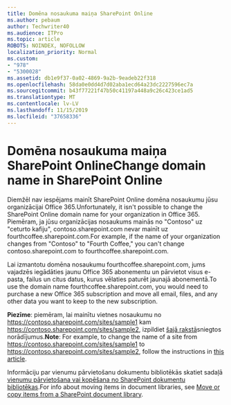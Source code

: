 ```yaml
---
title: Domēna nosaukuma maiņa SharePoint Online
ms.author: pebaum
author: Techwriter40
ms.audience: ITPro
ms.topic: article
ROBOTS: NOINDEX, NOFOLLOW
localization_priority: Normal
ms.custom:
- "978"
- "5300028"
ms.assetid: db1e9f37-0a02-4869-9a2b-9eadeb22f318
ms.openlocfilehash: 58da0e0dd4d7d02aba1ecd64a23dc2227596ec7a
ms.sourcegitcommit: b43f77221f47b50c41197a448a9c26c423ce1ad5
ms.translationtype: MT
ms.contentlocale: lv-LV
ms.lasthandoff: 11/15/2019
ms.locfileid: "37658336"
---
```

# <a name="change-domain-name-in-sharepoint-online"></a><span data-ttu-id="cbd47-102">Domēna nosaukuma maiņa SharePoint Online</span><span class="sxs-lookup"><span data-stu-id="cbd47-102">Change domain name in SharePoint Online</span></span>

<span data-ttu-id="cbd47-103">Diemžēl nav iespējams mainīt SharePoint Online domēna nosaukumu jūsu organizācijai Office 365.</span><span class="sxs-lookup"><span data-stu-id="cbd47-103">Unfortunately, it isn't possible to change the SharePoint Online domain name for your organization in Office 365.</span></span> <span data-ttu-id="cbd47-104">Piemēram, ja jūsu organizācijas nosaukums mainās no "Contoso" uz "ceturto kafiju", contoso.sharepoint.com nevar mainīt uz fourthcoffee.sharepoint.com.</span><span class="sxs-lookup"><span data-stu-id="cbd47-104">For example, if the name of your organization changes from "Contoso" to "Fourth Coffee," you can't change contoso.sharepoint.com to fourthcoffee.sharepoint.com.</span></span>
  
<span data-ttu-id="cbd47-105">Lai izmantotu domēna nosaukumu fourthcoffee.sharepoint.com, jums vajadzēs iegādāties jaunu Office 365 abonementu un pārvietot visus e-pasta, failus un citus datus, kurus vēlaties paturēt jaunajā abonementā.</span><span class="sxs-lookup"><span data-stu-id="cbd47-105">To use the domain name fourthcoffee.sharepoint.com, you would need to purchase a new Office 365 subscription and move all email, files, and any other data you want to keep to the new subscription.</span></span>
  
 <span data-ttu-id="cbd47-106">**Piezīme**: piemēram, lai mainītu vietnes nosaukumu no https://contoso.sharepoint.com/sites/sample1 kam https://contoso.sharepoint.com/sites/sample2, izpildiet [šajā rakstā](https://docs.microsoft.com/sharepoint/change-site-address)sniegtos norādījumus.</span><span class="sxs-lookup"><span data-stu-id="cbd47-106">**Note**: For example, to change the name of a site from https://contoso.sharepoint.com/sites/sample1 to https://contoso.sharepoint.com/sites/sample2, follow the instructions in [this article](https://docs.microsoft.com/sharepoint/change-site-address).</span></span> 
  
<span data-ttu-id="cbd47-107">Informāciju par vienumu pārvietošanu dokumentu bibliotēkās skatiet sadaļā [vienumu pārvietošana vai kopēšana no SharePoint dokumentu bibliotēkas](https://go.microsoft.com/fwlink/?linkid=2025831).</span><span class="sxs-lookup"><span data-stu-id="cbd47-107">For info about moving items in document libraries, see [Move or copy items from a SharePoint document library](https://go.microsoft.com/fwlink/?linkid=2025831).</span></span>
  